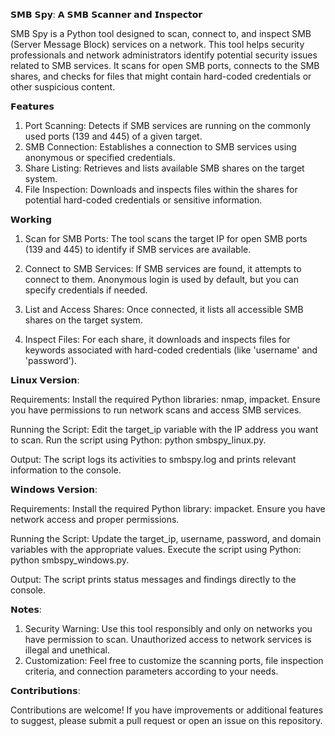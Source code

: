 𝗦𝗠𝗕 𝗦𝗽𝘆: 𝗔 𝗦𝗠𝗕 𝗦𝗰𝗮𝗻𝗻𝗲𝗿 𝗮𝗻𝗱 𝗜𝗻𝘀𝗽𝗲𝗰𝘁𝗼𝗿

SMB Spy is a Python tool designed to scan, connect to, and inspect SMB (Server Message Block) services on a network. This tool helps security professionals and network administrators identify potential security issues related to SMB services. It scans for open SMB ports, connects to the SMB shares, and checks for files that might contain hard-coded credentials or other suspicious content.

𝗙𝗲𝗮𝘁𝘂𝗿𝗲𝘀

1. Port Scanning: Detects if SMB services are running on the commonly used ports (139 and 445) of a given target.
2. SMB Connection: Establishes a connection to SMB services using anonymous or specified credentials.
3. Share Listing: Retrieves and lists available SMB shares on the target system.
4. File Inspection: Downloads and inspects files within the shares for potential hard-coded credentials or sensitive information.

𝗪𝗼𝗿𝗸𝗶𝗻𝗴

1. Scan for SMB Ports:
        The tool scans the target IP for open SMB ports (139 and 445) to identify if SMB services are available.

2. Connect to SMB Services:
        If SMB services are found, it attempts to connect to them. Anonymous login is used by default, but you can specify credentials if needed.

3. List and Access Shares:
        Once connected, it lists all accessible SMB shares on the target system.

4. Inspect Files:
        For each share, it downloads and inspects files for keywords associated with hard-coded credentials (like 'username' and 'password').

𝗟𝗶𝗻𝘂𝘅 𝗩𝗲𝗿𝘀𝗶𝗼𝗻:

Requirements:
        Install the required Python libraries: nmap, impacket.
        Ensure you have permissions to run network scans and access SMB services.

Running the Script:
        Edit the target_ip variable with the IP address you want to scan.
        Run the script using Python: python smbspy_linux.py.

Output:
        The script logs its activities to smbspy.log and prints relevant information to the console.

𝗪𝗶𝗻𝗱𝗼𝘄𝘀 𝗩𝗲𝗿𝘀𝗶𝗼𝗻:

Requirements:
        Install the required Python library: impacket.
        Ensure you have network access and proper permissions.

Running the Script:
        Update the target_ip, username, password, and domain variables with the appropriate values.
        Execute the script using Python: python smbspy_windows.py.

Output:
        The script prints status messages and findings directly to the console.

𝗡𝗼𝘁𝗲𝘀:

1. Security Warning: Use this tool responsibly and only on networks you have permission to scan. Unauthorized access to network services is illegal and unethical.
2. Customization: Feel free to customize the scanning ports, file inspection criteria, and connection parameters according to your needs.

𝗖𝗼𝗻𝘁𝗿𝗶𝗯𝘂𝘁𝗶𝗼𝗻𝘀:

Contributions are welcome! If you have improvements or additional features to suggest, please submit a pull request or open an issue on this repository.
